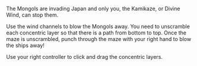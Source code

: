 The Mongols are invading Japan and only you, the Kamikaze, or Divine Wind, can stop them.

Use the wind channels to blow the Mongols away. You need to unscramble each concentric layer so that there is a path from bottom to top. Once the maze is unscrambled, punch through the maze with your right hand to blow the ships away!

Use your right controller to click and drag the concentric layers.